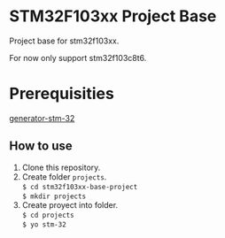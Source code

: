 # STM32F103xx Project Base

Project base for stm32f103xx.

<aside class="notice">
For now only support stm32f103c8t6.
</aside>

# Prerequisities

[generator-stm-32](https://github.com/ericsonj/generator-stm-32)

## How to use

1. Clone this repository.
2. Create folder `projects`.  
    `$ cd stm32f103xx-base-project`  
    `$ mkdir projects`
3. Create proyect into folder.  
    `$ cd projects`  
    `$ yo stm-32`